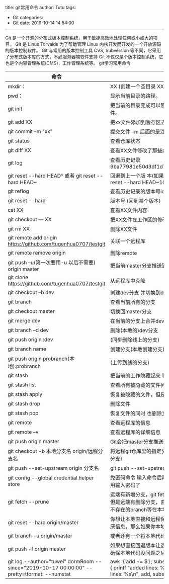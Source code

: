 title: git常用命令
author: Tutu
tags:
  - Git
categories:
  - Git
date: 2019-10-14 14:54:00
---
Git 是一个开源的分布式版本控制系统，用于敏捷高效地处理任何或小或大的项目。
Git 是 Linus Torvalds 为了帮助管理 Linux 内核开发而开发的一个开放源码的版本控制软件。
Git 与常用的版本控制工具 CVS, Subversion 等不同，它采用了分布式版本库的方式，不必服务器端软件支持
Git 不仅仅是个版本控制系统，它也是个内容管理系统(CMS)，工作管理系统等。
git学习常用命令

   | 命令 | 作用 |
   | -- | -- |
   |mkdir：| XX (创建一个空目录 XX指目录名)|
   |pwd：   |       显示当前目录的路径。|
   |git init |把当前的目录变成可以管理的git仓库，生成隐藏.git文件。|
   |git add XX  | 把xx文件添加到暂存区去。
   |git commit –m "xx" | 提交文件 –m 后面的是注释。
   |git status   | 查看仓库状态
   |git diff  XX | 查看XX文件修改了那些内容
   |git log      | 查看历史记录 9ba77981e50d3df1d71e760dd43c049d79a44b6d
   |git reset  --hard HEAD^ 或者 git reset  --hard HEAD~ | 回退到上一个版 本(如果想回退到100个版本，使用git reset --hard HEAD~100 )
   |git  reflog    | 查看历史记录的版本号id
   |git  reset --hard | 版本号  (回到某个版本)
   |cat XX        |  查看XX文件内容
   |git checkout — XX |  把XX文件在工作区的修改全部撤销。
   |git rm XX         | 删除XX文件
   |git remote add origin https://github.com/tugenhua0707/testgit | 关联一个远程库
   |git remote remove origin  | 删除remote
   |git push –u(第一次要用-u 以后不需要) origin master | 把当前master分支推送到远程库
   |git clone https://github.com/tugenhua0707/testgit  | 从远程库中克隆
   |git checkout –b dev | 创建dev分支 并切换到dev分支上  //拉取远程分支
   |git branch  | 查看当前所有的分支
   |git checkout master | 切换回master分支
   |git merge dev    | 在当前的分支上合并dev分支
   |git branch –d dev | 删除(本地的)dev分支
   |git push origin :dev | (同步删除线上的分支)
   |git branch name  | 创建分支(本地创建分支)
   |git push origin probranch(本地):probranch | (上传到线的分支)
   |git stash | 把当前的工作隐藏起来 等以后恢复现场后继续工作
   |git stash list | 查看所有被隐藏的文件列表
   |git stash apply | 恢复被隐藏的文件，但是内容不删除
   |git stash drop | 删除文件
   |git stash pop | 恢复文件的同时 也删除文件
   |git remote | 查看远程库的信息|
   |git remote –v | 查看远程库的详细信息|
   |git push origin master  | Git会把master分支推送到远程库对应的远程分支上
   |git checkout -b 本地分支名 origin/远程分支名 | 将远程git仓库里的指定分支拉取到本地（本地不存在的分支）
   |git push --set-upstream origin 分支名 | git push --set-upstream origin 分支名
   |git config --global credential.helper store | 免密码命令 输入命令后再次输入账号密码 以后都可以不用输入密码了|
   |git fetch --prune|远端有新增分支，git fetch可以同步到新的分支到本地，但是远端有删除分支，直接"git fetch"是不能将远程已经不存在的branch等在本地删除的|
   |git reset --hard origin/master|你想让本地直接和远程保持同步，想让不再提示这个讨厌信息，那么如果你本地的commit确保不想要|
  |git branch -u origin/master | 或者还有一个将本地代码与服务器代码更新一致的语句|
  |git push -f origin master| 如果想直接回退版本让远程和本地代码保持一致，那就确保本地代码没问题之后强制推到远程|
  |git log --author="tuwei" dormRoom --since="2019-10-17 00:00:00"  --pretty=tformat: --numstat | awk '{ add += $1; subs += $2; loc += $1 - $2 } END { printf "added lines: %s, removed lines: %s, total lines: %s\n", add, subs, loc }'| 统计上传代码及修改代码行数|
